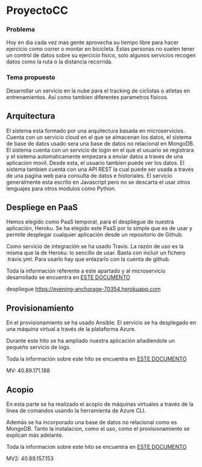 # ProyectoCC

### Problema

Hoy en dia cada vez mas gente aprovecha su tiempo libre para hacer ejercicio como correr o montar en bicicleta. Estas personas no suelen tener un control de datos sobre su ejercicio fisico, solo algunos servicios recogen datos como la ruta o la distancia recorrida.

### Tema propuesto

Desarrollar un servicio en la nube para el tracking de ciclistas o atletas en entrenamientos. Así como tambien diferentes parametros físicos.

## Arquitectura

El sistema esta formado por una arquitectura basada en microservicios. Cuenta con un servicio cloud en el que se almacenan los datos, el sistema de base de datos usado sera una base de datos no relacional en MongoDB. El sistema cuenta con un servicio de login en el que el usuario se registrara y el sistema automaticamente empezara a enviar datos a traves de una aplicacion movil. Desde esta, el usuario tambien puede ver los datos. El sistema tambien cuenta con una API REST la cual puede ser usada a traves de una pagina web para consulta de datos e historiales. El servicio generalmente esta escrito en Javascript pero no se descarta el usar otros lenguajes para otros modulos como Python.

## Despliege en PaaS

Hemos elegido como PaaS temporal, para el despliegue de nuestra aplicación, Heroku. Se ha elegido este PaaS por lo simple que es de usar y permite desplegar cualquier aplicación desde un repositorio de Github.

Como servicio de integración se ha usado Travis. La razón de uso es la misma que la de Heroku: lo sencillo de usar. Basta con incluir un fichero .travis.yml. Para usarlo hay que enlazarlo con la cuenta de github.

Toda la información referente a este apartado y al microservicio desarrollado se encuentra en
[ESTE DOCUMENTO](./docs/Hito2.md)



despliegue https://evening-anchorage-70354.herokuapp.com


## Provisionamiento

En el provisionamiento se ha usado Ansible. El servicio se ha desplegado en una máquina virtual a través de la plataforma Azure.

Durante este hito se ha ampliado nuestra aplicación añadiendole un pequeño servicio de logs.

Toda la información sobre este hito se encuentra en
[ESTE DOCUMENTO](./docs/Hito3.md)

MV: 40.89.171.188



## Acopio

En esta parte se ha realizado el acopio de máquinas virtuales a través de la linea de comandos usando la herramienta de Azure CLI.

Además se ha incorporado una base de datos no relacional como es MongoDB. Tanto la instalacion, como el uso, como el provisionamiento se explican más adelante.

Toda la informacion sobre este hito se encuentra en
[ESTE DOCUMENTO](./docs/Hito4.md)


MV2: 40.89.157.153
